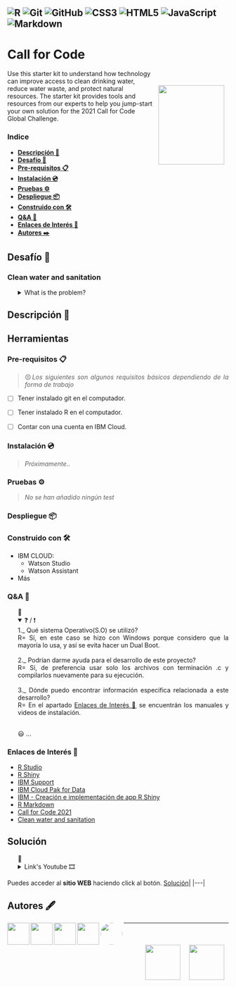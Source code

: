 ![R](https://img.shields.io/badge/R-276DC3?style=flat&logo=r&logoColor=white)
![Git](https://img.shields.io/badge/-Git-%23F05032?style=flat&logo=git&logoColor=%23ffffff)
![GitHub](https://img.shields.io/badge/-GitHub-181717?style=flat&logo=github)
![CSS3](https://img.shields.io/badge/-CSS3-%231572B6?style=flat&logo=css3)
![HTML5](https://img.shields.io/badge/-HTML5-%23E44D27?style=flat&logo=html5&logoColor=ffffff)
![JavaScript](https://img.shields.io/badge/-JavaScript-F7DF1E?style=flat&logo=javascript&logoColor=ffffff)
![Markdown](https://img.shields.io/badge/Markdown-000000?style=flat&logo=markdown&logoColor=white)
---

# Call for Code

<img src="https://callforcode.org/wp-content/uploads/2018/05/Call_for_Code_logo_vector_toptype_color.png" align="right" height="180" width="150" vspace="35" hspace="10">

Use this starter kit to understand how technology can improve access to clean drinking water, reduce water waste, and protect natural resources. 
The starter kit provides tools and resources from our experts to help you jump-start your own solution for the 2021 Call for Code Global Challenge.

### Indice
  - **[Descripción 📑](#descripción-)**
  - **[Desafío 📔](#desafio-)**
  - **[Pre-requisitos 📋](#pre-requisitos-)** 
  - **[Instalación 💿](#instalación-)** 
  - **[Pruebas ⚙️](#pruebas-)** 
  - **[Despliegue 📦](#despliegue-)** 
  - **[Construido con 🛠️](#construido-con-)** 
  - **[Q&A 💬](#qa-)**
  - **[Enlaces de Interés 👀](#enlaces-de-interés-)**
  - **[Autores ✒️](#autores-)**

## Desafío 📔
   ### Clean water and sanitation
  <ul>
  <details>
  <summary> What is the problem? </summary>
   Water is the natural resource that is most threatened by climate change and is a prerequisite for life on earth.  
   According to the World Health Organization, 2.2 billion people around the world do not have safely managed drinking water services,  
   4.2 billion people do not have safely managed sanitation services, and 3 billion people lack basic handwashing facilities.
   These services are critical in preventing the spread of COVID-19 and other diseases.  
   Even in areas that have these services, there are vast inequalities in the accessibility, availability, and quality of the services. 
   </details>
  </ul>
  
## Descripción 📑

<!--
<img src="https://callforcode.org/wp-content/uploads/2018/05/Call_for_Code_logo_vector_toptype_color.png" align="right" height="150" width="150" vspace="35" hspace="10">
-->
<div style="text-align: justify;">
  
## Herramientas 

### Pre-requisitos 📋  

> 😣*Los siguientes son algunos requisitos básicos dependiendo de la forma de trabajo*
  - [ ] Tener instalado git en el computador.
  - [ ] Tener instalado R en el computador.
  - [ ] Contar con una cuenta en IBM Cloud.


### Instalación 💿
> *Próximamente..*
  
### Pruebas ⚙️
> *No se han añadido ningún test*
  
### Despliegue 📦

### Construido con 🛠
  - IBM CLOUD: 
    - Watson Studio
    - Watson Assistant
  - Más
  
### Q&A 💬
<ul>
  🔽<details open>
  <summary> ❓ / ❗ </summary>
    1._ Qué sistema Operativo(S.O) se utilizó? </br>  
      R= Sí, en este caso se hizo con Windows porque considero que la mayoría lo usa, y así se evita hacer un Dual Boot. </br><br>
    2._ Podrían darme ayuda para el desarrollo de este proyecto? </br>
      R= Sí, de preferencia usar solo los archivos con terminación .c y compilarlos nuevamente para su ejecución. </br><br>
    3._ Dónde puedo encontrar información especifica relacionada a este desarrollo? </br>
    R= En el apartado <a href="https://github.com/ferjml97/call4code_water/blob/main/README.md#enlaces-de-inter%C3%A9s-">Enlaces de Interés 👀</a> se encuentrán los manuales y videos de instalación.</br><br>
   
   😃 ...
  </ul>
  
### Enlaces de Interés 👀
- [R Studio](https://es.wikipedia.org/wiki/OpenMP "Wikipedia OpenMP")
- [R Shiny ](https://shiny.rstudio.com/ "R Shiny")
- [IBM Support](https://www.ibm.com/support/home/ "IBM Support")
- [IBM Cloud Pak for Data](https://www.ibm.com/support/producthub/icpdata/docs/content/SSQNUZ_latest/cpd/overview/overview.html "IBM Cloud Pak for Data")
- [IBM - Creación e implementación de app R Shiny](https://www.ibm.com/support/producthub/icpdata/docs/content/SSQNUZ_latest/wsj/analyze-data/rshinyapps.html "Creación e implementación de aplicaciones R Shiny (RStudio Server con R 3.6)")
- [R Markdown](https://rmarkdown.rstudio.com/ "R Markdown")
- [Call for Code 2021](https://developer.ibm.com/callforcode/ "Call for Code")
- [Clean water and sanitation](https://developer.ibm.com/callforcode/get-started/climate-change/clean-water/ "Clean water and sanitation")

## Solución 
  
  <ul>
  🔽<details>
  <summary> Link's Youtube 🎞 </summary>
    <img align="center" href="https://www.youtube.com/channel/UCvzjHuCK_IibzNNFpnNbBYQ"
    src= "https://img.shields.io/badge/YouTube-FF0000?style=plastic&logo=youtube&logoColor=white" alt="Canal de Youtube">  
    <ul>
      <details>  
        <summary> Pitch ⚾ </summary>
          <img align="center" href="https://www.youtube.com/watch?v=_40dMAMhlRQ&ab_channel=Forest4Water" alt="Pitch">  
          src= "https://img.shields.io/badge/YouTube-FF0000?style=plastic&logo=youtube&logoColor=white">  
      </details>
    </ul>
    <ul>
      <details>  
        <summary> APP Demo 📱 </summary>
          <img align="center" href="https://www.youtube.com/watch?v=FDG5JZsy8s4&ab_channel=Forest4Water" alt="APP Demo">  
          src= "https://img.shields.io/badge/YouTube-FF0000?style=plastic&logo=youtube&logoColor=white">  
      </details>
    </ul>
  </details>
  </ul>
  
  Puedes acceder al **sitio WEB** haciendo click al botón.
  [Solución](http://169.60.171.142:3838/call4code/ "SITIO WEB")|
  |---|


## Autores 🖋

<div>
  <div>
  <img href="https://github.com/gonzalezivan90" align="left" src="https://avatars.githubusercontent.com/u/5403068?v=4" height="50" width="50"> 
    <!--
    <aside>
      <h5>gonzalezivan90</h5>
      <p>Hola, soy...</p>
    </aside>
    --> 
  <img href="https://github.com/danflop" align="left" src="https://avatars.githubusercontent.com/u/5290060?v=4" height="50" width="50">     
  <img href="https://github.com/neo-zero98" align="left" src="https://avatars.githubusercontent.com/u/74437268?v=4" height="50" width="50">  
  <img href="https://github.com/elvisdev0" align="left" src="https://avatars.githubusercontent.com/u/57382598?v=4" height="50" width="50">  
  <img href="https://github.com/ferjml97" align="left" src="https://avatars.githubusercontent.com/u/47682546?v=4" style="border-radius: 100px" height="50" width="50">
  </div>
</div>

---

<div>
<img src="https://3kda485d4m0mmprok50zsd5m-wpengine.netdna-ssl.com/wp-content/uploads/2018/07/sponsorlogo-IBM-600x300.png" align="right" height="80" width="80" vspace="35" hspace="10">
<img src="https://media.giphy.com/avatars/Shawee/mLOfJ4qIzm9a.png" align="right" height="80"width="80" vspace="35" hspace="10">
</div>
